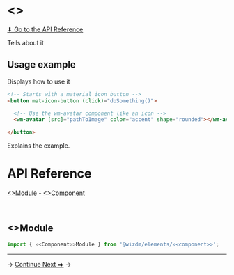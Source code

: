 <!-- toc: toc.json -->

# <<Component>>

[⬇ Go to the API Reference](docs/elements-<<component>>#api-reference) 

Tells about it

## Usage example
Displays how to use it

```html
<!-- Starts with a material icon button -->
<button mat-icon-button (click)="doSomething()">

  <!-- Use the wm-avatar component like an icon -->
  <wm-avatar [src]="pathToImage" color="accent" shape="rounded"></wm-avatar>

</button>
```
Explains the example.

# API Reference

[<<Component>>Module](docs/elements-<<component>>#<<component>>module) - [<<Component>>Component](docs/elements-<<component>>#<<component>>component) 

&nbsp;  

## <<Component>>Module 

```typescript
import { <<Component>>Module } from '@wizdm/elements/<<component>>';
```

--- 
->
[Continue Next ⮕](docs/toc?go=next) 
->